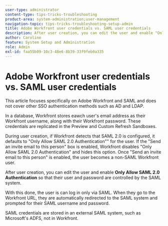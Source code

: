 ```yaml
---
user-type: administrator
content-type: tips-tricks-troubleshooting
product-area: system-administration;user-management
navigation-topic: tips-tricks-troubleshooting-setup-admin
title: Adobe Workfront user credentials vs. SAML user credentials
description: After user creation, you can edit the user and enable "Only Allow SAML 2.0 Authentication" so that their user and password are controlled by the SAML system. With this option enabled, the user is only allowed to log in via SAML. When they go to the Workfront URL, they are automatically redirected to the SAML system and prompted for their SAML username and password.
author: Caroline
feature: System Setup and Administration
role: Admin
exl-id: faa55b09-10c3-48e6-8b39-33f9feb0a335
---
```

# Adobe Workfront user credentials vs. SAML user credentials

This article focuses specifically on Adobe Workfront and SAML and does not cover other SSO authentication methods such as AD and LDAP.

In a database, Workfront stores eawch user's email address as their Workfront username, along with their Workfront password. These credentials are replicated in the Preview and Custom Refresh Sandboxes.

During user creation, if Workfront detects that SAML 2.0 is configured, it defaults to "Only Allow SAML 2.0 Authentication"" for the user. If the "Send an invite email to this person" box is enabled, Workfront disables "Only Allow SAML 2.0 Authentication" and hides this option. Once "Send an invite email to this person" is enabled, the user becomes a non-SAML Workfront user. 

After user creation, you can edit the user and enable **Only Allow SAML 2.0 Authentication** so that their user and password are controlled by the SAML system.

With this done, the user is can log in only via SAML. When they go to the Workfront URL, they are automatically redirected to the SAML system and prompted for their SAML username and password.

SAML credentials are stored in an external SAML system, such as Microsoft's ADFS, not in Workfront.
